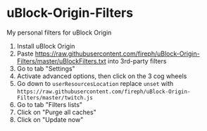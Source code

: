 # uBlock-Origin-Filters
My personal filters for uBlock Origin

1. Install uBlock Origin
2. Paste https://raw.githubusercontent.com/fireph/uBlock-Origin-Filters/master/uBlockFilters.txt into 3rd-party filters
3. Go to tab "Settings"
4. Activate advanced options, then click on the 3 cog wheels
5. Go down to `userResourcesLocation` replace `unset` with `https://raw.githubusercontent.com/fireph/uBlock-Origin-Filters/master/twitch.js`
6. Go to tab "Filters lists"
7. Click on "Purge all caches"
8. Click on "Update now"
